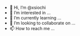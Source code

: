 - 👋 Hi, I’m @xsiochi
- 👀 I’m interested in ...
- 🌱 I’m currently learning ...
- 💞️ I’m looking to collaborate on ...
- 📫 How to reach me ...

<!---
xsiochi/xsiochi is a ✨ special ✨ repository because its `README.md` (this file) appears on your GitHub profile.
You can click the Preview link to take a look at your changes.
--->
